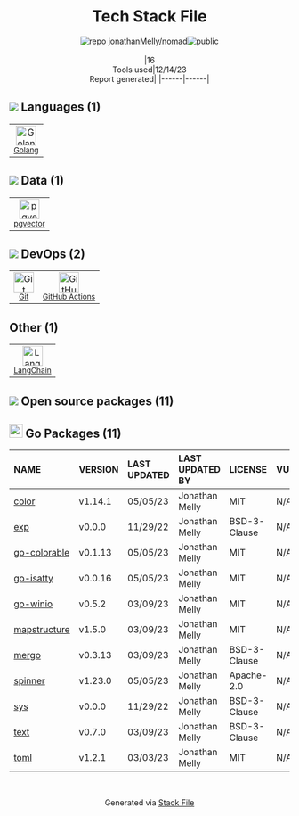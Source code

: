 <!--
&lt;--- Readme.md Snippet without images Start ---&gt;
## Tech Stack
jonathanMelly/nomad is built on the following main stack:

- [Golang](http://golang.org/) – Languages
- [GitHub Actions](https://github.com/features/actions) – Continuous Integration
- [LangChain](https://github.com/hwchase17/langchain) – Large Language Model Tools
- [pgvector](https://github.com/pgvector/pgvector/) – Database Tools

Full tech stack [here](/techstack.md)

&lt;--- Readme.md Snippet without images End ---&gt;

&lt;--- Readme.md Snippet with images Start ---&gt;
## Tech Stack
jonathanMelly/nomad is built on the following main stack:

- <img width='25' height='25' src='https://img.stackshare.io/service/1005/O6AczwfV_400x400.png' alt='Golang'/> [Golang](http://golang.org/) – Languages
- <img width='25' height='25' src='https://img.stackshare.io/service/11563/actions.png' alt='GitHub Actions'/> [GitHub Actions](https://github.com/features/actions) – Continuous Integration
- <img width='25' height='25' src='https://img.stackshare.io/service/48790/default_5b6c6b73f1ff3775c85d2a1ba954cb87e30cbf13.jpg' alt='LangChain'/> [LangChain](https://github.com/hwchase17/langchain) – Large Language Model Tools
- <img width='25' height='25' src='https://img.stackshare.io/service/109221/default_b888cdf5617d936aa6aacf130911906955508639.png' alt='pgvector'/> [pgvector](https://github.com/pgvector/pgvector/) – Database Tools

Full tech stack [here](/techstack.md)

&lt;--- Readme.md Snippet with images End ---&gt;
-->
<div align="center">

# Tech Stack File
![](https://img.stackshare.io/repo.svg "repo") [jonathanMelly/nomad](https://github.com/jonathanMelly/nomad)![](https://img.stackshare.io/public_badge.svg "public")
<br/><br/>
|16<br/>Tools used|12/14/23 <br/>Report generated|
|------|------|
</div>

## <img src='https://img.stackshare.io/languages.svg'/> Languages (1)
<table><tr>
  <td align='center'>
  <img width='36' height='36' src='https://img.stackshare.io/service/1005/O6AczwfV_400x400.png' alt='Golang'>
  <br>
  <sub><a href="http://golang.org/">Golang</a></sub>
  <br>
  <sub></sub>
</td>

</tr>
</table>

## <img src='https://img.stackshare.io/databases.svg'/> Data (1)
<table><tr>
  <td align='center'>
  <img width='36' height='36' src='https://img.stackshare.io/service/109221/default_b888cdf5617d936aa6aacf130911906955508639.png' alt='pgvector'>
  <br>
  <sub><a href="https://github.com/pgvector/pgvector/">pgvector</a></sub>
  <br>
  <sub></sub>
</td>

</tr>
</table>

## <img src='https://img.stackshare.io/devops.svg'/> DevOps (2)
<table><tr>
  <td align='center'>
  <img width='36' height='36' src='https://img.stackshare.io/service/1046/git.png' alt='Git'>
  <br>
  <sub><a href="http://git-scm.com/">Git</a></sub>
  <br>
  <sub></sub>
</td>

<td align='center'>
  <img width='36' height='36' src='https://img.stackshare.io/service/11563/actions.png' alt='GitHub Actions'>
  <br>
  <sub><a href="https://github.com/features/actions">GitHub Actions</a></sub>
  <br>
  <sub></sub>
</td>

</tr>
</table>

## Other (1)
<table><tr>
  <td align='center'>
  <img width='36' height='36' src='https://img.stackshare.io/service/48790/default_5b6c6b73f1ff3775c85d2a1ba954cb87e30cbf13.jpg' alt='LangChain'>
  <br>
  <sub><a href="https://github.com/hwchase17/langchain">LangChain</a></sub>
  <br>
  <sub></sub>
</td>

</tr>
</table>


## <img src='https://img.stackshare.io/group.svg' /> Open source packages (11)</h2>

## <img width='24' height='24' src='https://img.stackshare.io/service/21112/default_1346bbda8fe03e4dce5601323a3ca47a10c1ae36.png'/> Go Packages (11)

|NAME|VERSION|LAST UPDATED|LAST UPDATED BY|LICENSE|VULNERABILITIES|
|:------|:------|:------|:------|:------|:------|
|[color](https://pkg.go.dev/github.com/fatih/color)|v1.14.1|05/05/23|Jonathan Melly |MIT|N/A|
|[exp](https://pkg.go.dev/golang.org/x/exp)|v0.0.0|11/29/22|Jonathan Melly |BSD-3-Clause|N/A|
|[go-colorable](https://pkg.go.dev/github.com/mattn/go-colorable)|v0.1.13|05/05/23|Jonathan Melly |MIT|N/A|
|[go-isatty](https://pkg.go.dev/github.com/mattn/go-isatty)|v0.0.16|05/05/23|Jonathan Melly |MIT|N/A|
|[go-winio](https://pkg.go.dev/github.com/Microsoft/go-winio)|v0.5.2|03/09/23|Jonathan Melly |MIT|N/A|
|[mapstructure](https://pkg.go.dev/github.com/mitchellh/mapstructure)|v1.5.0|03/09/23|Jonathan Melly |MIT|N/A|
|[mergo](https://pkg.go.dev/github.com/imdario/mergo)|v0.3.13|03/09/23|Jonathan Melly |BSD-3-Clause|N/A|
|[spinner](https://pkg.go.dev/github.com/briandowns/spinner)|v1.23.0|05/05/23|Jonathan Melly |Apache-2.0|N/A|
|[sys](https://pkg.go.dev/golang.org/x/sys)|v0.0.0|11/29/22|Jonathan Melly |BSD-3-Clause|N/A|
|[text](https://pkg.go.dev/golang.org/x/text)|v0.7.0|03/09/23|Jonathan Melly |BSD-3-Clause|N/A|
|[toml](https://pkg.go.dev/github.com/BurntSushi/toml)|v1.2.1|03/03/23|Jonathan Melly |MIT|N/A|

<br/>
<div align='center'>

Generated via [Stack File](https://github.com/marketplace/stack-file)
